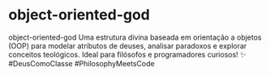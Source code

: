 # object-oriented-god
object-oriented-god Uma estrutura divina baseada em orientação a objetos (OOP) para modelar atributos de deuses, analisar paradoxos e explorar conceitos teológicos. Ideal para filósofos e programadores curiosos! ✨ #DeusComoClasse #PhilosophyMeetsCode
